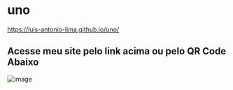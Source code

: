 # uno

https://luis-antonio-lima.github.io/uno/

## Acesse meu site pelo link acima ou pelo QR Code Abaixo

![image](https://github.com/Luis-Antonio-Lima/uno/assets/132936281/15f1a692-6a70-401c-aa81-e05614352418)
